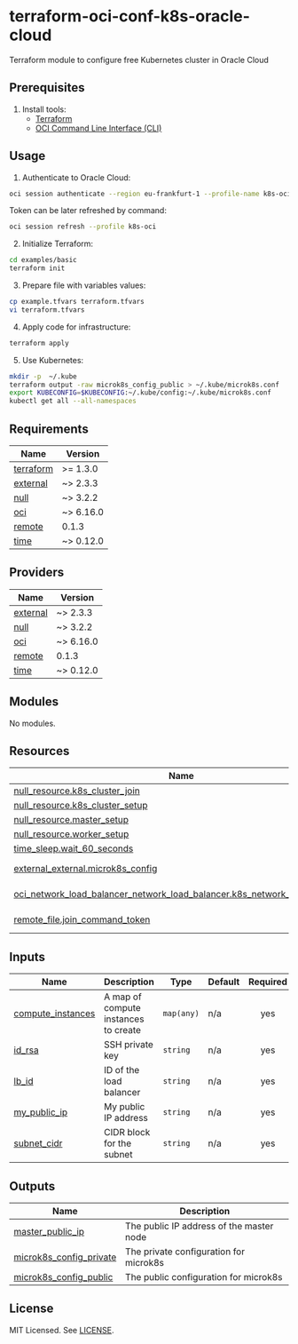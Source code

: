 # terraform-oci-conf-k8s-oracle-cloud

Terraform module to configure free Kubernetes cluster in Oracle Cloud

## Prerequisites

1. Install tools:
   - [Terraform](https://developer.hashicorp.com/terraform/tutorials/aws-get-started/install-cli)
   - [OCI Command Line Interface (CLI)](https://docs.oracle.com/en-us/iaas/Content/API/SDKDocs/cliinstall.htm)

## Usage

1. Authenticate to Oracle Cloud:

```bash
oci session authenticate --region eu-frankfurt-1 --profile-name k8s-oci
```

Token can be later refreshed by command:

```bash
oci session refresh --profile k8s-oci
```

2. Initialize Terraform:

```bash
cd examples/basic
terraform init
```

3. Prepare file with variables values:

```bash
cp example.tfvars terraform.tfvars
vi terraform.tfvars
```

4. Apply code for infrastructure:

```bash
terraform apply
```

5. Use Kubernetes:

```bash
mkdir -p  ~/.kube
terraform output -raw microk8s_config_public > ~/.kube/microk8s.conf
export KUBECONFIG=$KUBECONFIG:~/.kube/config:~/.kube/microk8s.conf
kubectl get all --all-namespaces
```

<!-- BEGINNING OF PRE-COMMIT-TERRAFORM DOCS HOOK -->
## Requirements

| Name | Version |
|------|---------|
| <a name="requirement_terraform"></a> [terraform](#requirement\_terraform) | >= 1.3.0 |
| <a name="requirement_external"></a> [external](#requirement\_external) | ~> 2.3.3 |
| <a name="requirement_null"></a> [null](#requirement\_null) | ~> 3.2.2 |
| <a name="requirement_oci"></a> [oci](#requirement\_oci) | ~> 6.16.0 |
| <a name="requirement_remote"></a> [remote](#requirement\_remote) | 0.1.3 |
| <a name="requirement_time"></a> [time](#requirement\_time) | ~> 0.12.0 |

## Providers

| Name | Version |
|------|---------|
| <a name="provider_external"></a> [external](#provider\_external) | ~> 2.3.3 |
| <a name="provider_null"></a> [null](#provider\_null) | ~> 3.2.2 |
| <a name="provider_oci"></a> [oci](#provider\_oci) | ~> 6.16.0 |
| <a name="provider_remote"></a> [remote](#provider\_remote) | 0.1.3 |
| <a name="provider_time"></a> [time](#provider\_time) | ~> 0.12.0 |

## Modules

No modules.

## Resources

| Name | Type |
|------|------|
| [null_resource.k8s_cluster_join](https://registry.terraform.io/providers/hashicorp/null/latest/docs/resources/resource) | resource |
| [null_resource.k8s_cluster_setup](https://registry.terraform.io/providers/hashicorp/null/latest/docs/resources/resource) | resource |
| [null_resource.master_setup](https://registry.terraform.io/providers/hashicorp/null/latest/docs/resources/resource) | resource |
| [null_resource.worker_setup](https://registry.terraform.io/providers/hashicorp/null/latest/docs/resources/resource) | resource |
| [time_sleep.wait_60_seconds](https://registry.terraform.io/providers/hashicorp/time/latest/docs/resources/sleep) | resource |
| [external_external.microk8s_config](https://registry.terraform.io/providers/hashicorp/external/latest/docs/data-sources/external) | data source |
| [oci_network_load_balancer_network_load_balancer.k8s_network_load_balancer](https://registry.terraform.io/providers/hashicorp/oci/latest/docs/data-sources/network_load_balancer_network_load_balancer) | data source |
| [remote_file.join_command_token](https://registry.terraform.io/providers/tenstad/remote/0.1.3/docs/data-sources/file) | data source |

## Inputs

| Name | Description | Type | Default | Required |
|------|-------------|------|---------|:--------:|
| <a name="input_compute_instances"></a> [compute\_instances](#input\_compute\_instances) | A map of compute instances to create | `map(any)` | n/a | yes |
| <a name="input_id_rsa"></a> [id\_rsa](#input\_id\_rsa) | SSH private key | `string` | n/a | yes |
| <a name="input_lb_id"></a> [lb\_id](#input\_lb\_id) | ID of the load balancer | `string` | n/a | yes |
| <a name="input_my_public_ip"></a> [my\_public\_ip](#input\_my\_public\_ip) | My public IP address | `string` | n/a | yes |
| <a name="input_subnet_cidr"></a> [subnet\_cidr](#input\_subnet\_cidr) | CIDR block for the subnet | `string` | n/a | yes |

## Outputs

| Name | Description |
|------|-------------|
| <a name="output_master_public_ip"></a> [master\_public\_ip](#output\_master\_public\_ip) | The public IP address of the master node |
| <a name="output_microk8s_config_private"></a> [microk8s\_config\_private](#output\_microk8s\_config\_private) | The private configuration for microk8s |
| <a name="output_microk8s_config_public"></a> [microk8s\_config\_public](#output\_microk8s\_config\_public) | The public configuration for microk8s |
<!-- END OF PRE-COMMIT-TERRAFORM DOCS HOOK -->

## License

MIT Licensed. See [LICENSE](LICENSE).
